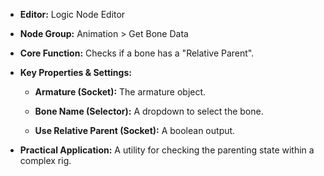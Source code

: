 - **Editor:** Logic Node Editor
    
- **Node Group:** Animation > Get Bone Data
    
- **Core Function:** Checks if a bone has a "Relative Parent".
    
- **Key Properties & Settings:**
    
    - **Armature (Socket):** The armature object.
        
    - **Bone Name (Selector):** A dropdown to select the bone.
        
    - **Use Relative Parent (Socket):** A boolean output.
        
- **Practical Application:** A utility for checking the parenting state within a complex rig.